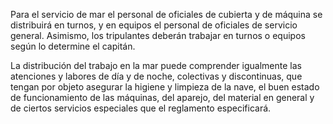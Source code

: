 Para el servicio de mar el personal de oficiales de cubierta y de máquina se distribuirá en turnos, y en equipos el personal de oficiales de servicio general. Asimismo, los tripulantes deberán trabajar en turnos o equipos según lo determine el capitán.

La distribución del trabajo en la mar puede comprender igualmente las atenciones y labores de día y de noche, colectivas y discontinuas, que tengan por objeto asegurar la higiene y limpieza de la nave, el buen estado de funcionamiento de las máquinas, del aparejo, del material en general y de ciertos servicios especiales que el reglamento especificará.